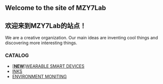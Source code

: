 ## Welcome to the site of MZY7Lab
## 欢迎来到MZY7Lab的站点！

We are a creative organization. Our main ideas are inventing cool things and discovering more interesting things.

### CATALOG

- [\[**NEW**\]WEARABLE SMART DEVICES](wsd/)
- [INKS](inks/)
- [ENVIRONMENT MONITING](env/)
